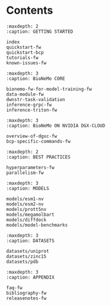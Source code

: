 # Contents

```{toctree}
:maxdepth: 2
:caption: GETTING STARTED

index
quickstart-fw
quickstart-bcp
tutorials-fw
known-issues-fw
```

```{toctree}
:maxdepth: 3
:caption: BioNeMo CORE

bionemo-fw-for-model-training-fw
data-module-fw
dwnstr-task-validation
inference-grpc-fw
inference-triton-fw
```

```{toctree}
:maxdepth: 3
:caption: BioNeMo ON NVIDIA DGX-CLOUD

overview-of-dgxc-fw
bcp-specific-commands-fw
```

```{toctree}
:maxdepth: 2
:caption: BEST PRACTICES

hyperparameters-fw
parallelism-fw
```

```{toctree}
:maxdepth: 3
:caption: MODELS

models/esm1-nv
models/esm2-nv
models/prott5nv
models/megamolbart
models/diffdock
models/model-benchmarks
```

```{toctree}
:maxdepth: 3
:caption: DATASETS

datasets/uniprot
datasets/zinc15
datasets/pdb
```

```{toctree}
:maxdepth: 3
:caption: APPENDIX

faq-fw
bibliography-fw
releasenotes-fw
```

